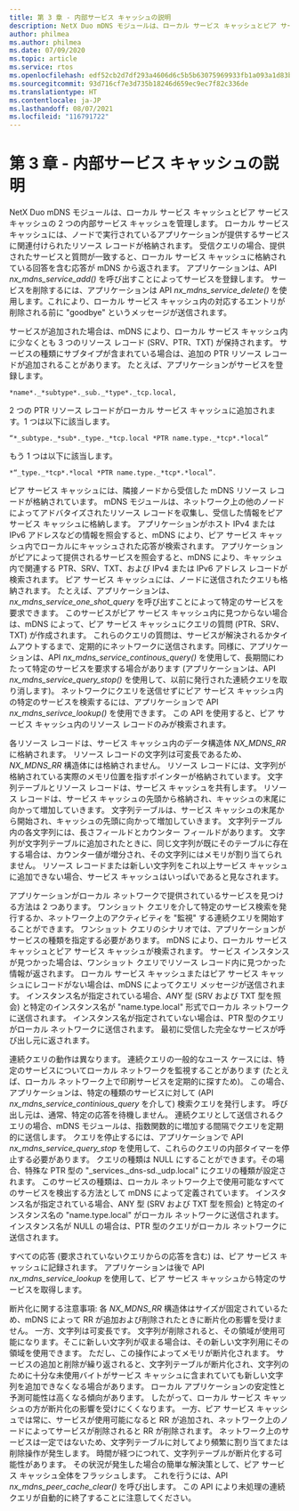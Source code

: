```yaml
---
title: 第 3 章 - 内部サービス キャッシュの説明
description: NetX Duo mDNS モジュールは、ローカル サービス キャッシュとピア サービス キャッシュの 2 つの内部サービス キャッシュを管理します。
author: philmea
ms.author: philmea
ms.date: 07/09/2020
ms.topic: article
ms.service: rtos
ms.openlocfilehash: edf52cb2d7df293a4606d6c5b5b63075969933fb1a093a1d83b91b2709c08f0c
ms.sourcegitcommit: 93d716cf7e3d735b18246d659ec9ec7f82c336de
ms.translationtype: HT
ms.contentlocale: ja-JP
ms.lasthandoff: 08/07/2021
ms.locfileid: "116791722"
---
```

# <a name="chapter-3---description-of-internal-service-cache"></a>第 3 章 - 内部サービス キャッシュの説明

NetX Duo mDNS モジュールは、ローカル サービス キャッシュとピア サービス キャッシュの 2 つの内部サービス キャッシュを管理します。 ローカル サービス キャッシュには、ノードで実行されているアプリケーションが提供するサービスに関連付けられたリソース レコードが格納されます。 受信クエリの場合、提供されたサービスと質問が一致すると、ローカル サービス キャッシュに格納されている回答を含む応答が mDNS から返されます。 アプリケーションは、API *nx_mdns_service_add()* を呼び出すことによってサービスを登録します。 サービスを削除するには、アプリケーションは API *nx_mdns_service_delete()* を使用します。これにより、ローカル サービス キャッシュ内の対応するエントリが削除される前に "goodbye" というメッセージが送信されます。

サービスが追加された場合は、mDNS により、ローカル サービス キャッシュ内に少なくとも 3 つのリソース レコード (SRV、PTR、TXT) が保持されます。 サービスの種類にサブタイプが含まれている場合は、追加の PTR リソース レコードが追加されることがあります。 たとえば、アプリケーションがサービスを登録します。

```
*name*._*subtype*._sub._*type*._tcp.local,
```

2 つの PTR リソース レコードがローカル サービス キャッシュに追加されます。1 つは以下に該当します。

```
“*_subtype._*sub*._type._*tcp.local *PTR name.type._*tcp*.*local”
```

もう 1 つは以下に該当します。

```
*“_type._*tcp*.*local *PTR name.type._*tcp*.*local”.
```

ピア サービス キャッシュには、隣接ノードから受信した mDNS リソース レコードが格納されています。 mDNS モジュールは、ネットワーク上の他のノードによってアドバタイズされたリソース レコードを収集し、受信した情報をピア サービス キャッシュに格納します。 アプリケーションがホスト IPv4 または IPv6 アドレスなどの情報を照会すると、mDNS により、ピア サービス キャッシュ内でローカルにキャッシュされた応答が検索されます。 アプリケーションがピアによって提供されるサービスを照会すると、mDNS により、キャッシュ内で関連する PTR、SRV、TXT、および IPv4 または IPv6 アドレス レコードが検索されます。 ピア サービス キャッシュには、ノードに送信されたクエリも格納されます。 たとえば、アプリケーションは、*nx_mdns_service_one_shot_query* を呼び出すことによって特定のサービスを要求できます。 このサービスがピア サービス キャッシュ内に見つからない場合は、mDNS によって、ピア サービス キャッシュにクエリの質問 (PTR、SRV、TXT) が作成されます。 これらのクエリの質問は、サービスが解決されるかタイムアウトするまで、定期的にネットワークに送信されます。同様に、アプリケーションは、API *nx_mdns_service_continous_query()* を使用して、長期間にわたって特定のサービスを要求する場合があります (アプリケーションは、API *nx_mdns_service_query_stop()* を使用して、以前に発行された連続クエリを取り消します)。 ネットワークにクエリを送信せずにピア サービス キャッシュ内の特定のサービスを検索するには、アプリケーションで API *nx_mdns_serivce_lookup()* を使用できます。 この API を使用すると、ピア サービス キャッシュ内のリソース レコードのみが検索されます。

各リソース レコードは、サービス キャッシュ内のデータ構造体 *NX_MDNS_RR* に格納されます。 リソース レコードの文字列は可変長であるため、*NX_MDNS_RR* 構造体には格納されません。 リソース レコードには、文字列が格納されている実際のメモリ位置を指すポインターが格納されています。 文字列テーブルとリソース レコードは、サービス キャッシュを共有します。 リソース レコードは、サービス キャッシュの先頭から格納され、キャッシュの末尾に向かって増加していきます。 文字列テーブルは、サービス キャッシュの末尾から開始され、キャッシュの先頭に向かって増加していきます。 文字列テーブル内の各文字列には、長さフィールドとカウンター フィールドがあります。 文字列が文字列テーブルに追加されたときに、同じ文字列が既にそのテーブルに存在する場合は、カウンター値が増分され、その文字列にはメモリが割り当てられません。 リソース レコードまたは新しい文字列をこれ以上サービス キャッシュに追加できない場合、サービス キャッシュはいっぱいであると見なされます。

アプリケーションがローカル ネットワークで提供されているサービスを見つける方法は 2 つあります。 ワンショット クエリを介して特定のサービス検索を発行するか、ネットワーク上のアクティビティを "監視" する連続クエリを開始することができます。 ワンショット クエリのシナリオでは、アプリケーションがサービスの種類を指定する必要があります。 mDNS により、ローカル サービス キャッシュとピア サービス キャッシュが検索されます。 サービス インスタンスが見つかった場合は、ワンショット クエリでリソース レコード内に見つかった情報が返されます。 ローカル サービス キャッシュまたはピア サービス キャッシュにレコードがない場合は、mDNS によってクエリ メッセージが送信されます。 インスタンス名が指定されている場合、*ANY* 型 (SRV および TXT 型を照会) と特定のインスタンス名が "name.type.local" 形式でローカル ネットワークに送信されます。 インスタンス名が指定されていない場合は、PTR 型のクエリがローカル ネットワークに送信されます。 最初に受信した完全なサービスが呼び出し元に返されます。

連続クエリの動作は異なります。 連続クエリの一般的なユース ケースには、特定のサービスについてローカル ネットワークを監視することがあります (たとえば、ローカル ネットワーク上で印刷サービスを定期的に探すため)。 この場合、アプリケーションは、特定の種類のサービスに対して (API *nx_mdns_service_continious_query* を介して) 検索クエリを発行します。 呼び出し元は、通常、特定の応答を待機しません。 連続クエリとして送信されるクエリの場合、mDNS モジュールは、指数関数的に増加する間隔でクエリを定期的に送信します。 クエリを停止するには、アプリケーションで API *nx_mdns_service_query_stop* を使用して、これらのクエリの内部タイマーを停止する必要があります。 クエリの種類は NULL にすることができます。その場合、特殊な PTR 型の "_services._dns-sd._udp.local" にクエリの種類が設定されます。 このサービスの種類は、ローカル ネットワーク上で使用可能なすべてのサービスを検出する方法として mDNS によって定義されています。 インスタンス名が指定されている場合、ANY 型 (SRV および TXT 型を照会) と特定のインスタンス名の "name.type.local" がローカル ネットワークに送信されます。 インスタンス名が NULL の場合は、PTR 型のクエリがローカル ネットワークに送信されます。

すべての応答 (要求されていないクエリからの応答を含む) は、ピア サービス キャッシュに記録されます。 アプリケーションは後で API *nx_mdns_service_lookup* を使用して、ピア サービス キャッシュから特定のサービスを取得します。

断片化に関する注意事項: 各 *NX_MDNS_RR* 構造体はサイズが固定されているため、mDNS によって RR が追加および削除されたときに断片化の影響を受けません。 一方、文字列は可変長です。 文字列が削除されると、その領域が使用可能になります。そこに新しい文字列が収まる場合は、その新しい文字列用にその領域を使用できます。 ただし、この操作によってメモリが断片化されます。 サービスの追加と削除が繰り返されると、文字列テーブルが断片化され、文字列のために十分な未使用バイトがサービス キャッシュに含まれていても新しい文字列を追加できなくなる場合があります。 ローカル アプリケーションの安定性と予測可能性は高くなる傾向があります。 したがって、ローカル サービス キャッシュの方が断片化の影響を受けにくくなります。 一方、ピア サービス キャッシュでは常に、サービスが使用可能になると RR が追加され、ネットワーク上のノードによってサービスが削除されると RR が削除されます。 ネットワーク上のサービスは一定ではないため、文字列テーブルに対してより頻繁に割り当てまたは削除操作が発生します。 時間が経つにつれて、文字列テーブルが断片化する可能性があります。 その状況が発生した場合の簡単な解決策として、ピア サービス キャッシュ全体をフラッシュします。 これを行うには、API *nx_mdns_peer_cache_clear()* を呼び出します。 この API により未処理の連続クエリが自動的に終了することに注意してください。

